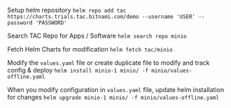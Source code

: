 Setup helm repository 
`helm repo add tac https://charts.trials.tac.bitnami.com/demo --username 'USER' --password 'PASSWORD'`

Search TAC Repo for Apps / Software
`helm search repo minio`

Fetch Helm Charts for modification
`helm fetch tac/minio`

Modify the `values.yaml` file or create duplicate file to modify and track config & deploy
`helm install minio-1 minio/ -f minio/values-offline.yaml`

When you modify configuration in `values.yaml` file, update helm installation for changes
`helm upgrade minio-1 minio/ -f minio/values-offline.yaml`

